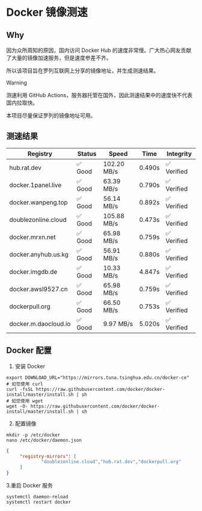 # Docker 镜像测速

## Why

因为众所周知的原因，国内访问 Docker Hub 的速度非常慢。广大热心网友贡献了大量的镜像加速服务，但是速度参差不齐。


所以该项目旨在罗列互联网上分享的镜像地址，并生成测速结果。

> [!WARNING]
> 测速利用 GitHub Actions，服务器托管在国外，因此测速结果中的速度快不代表国内拉取快。
>

本项目尽量保证罗列的镜像地址可用。

## 测速结果

| Registry | Status | Speed | Time | Integrity |
|----------|--------|-------|------|-----------|
| hub.rat.dev | ✅ Good | 102.20 MB/s | 0.490s | ✅ Verified |
| docker.1panel.live | ✅ Good | 63.39 MB/s | 0.790s | ✅ Verified |
| docker.wanpeng.top | ✅ Good | 56.14 MB/s | 0.892s | ✅ Verified |
| doublezonline.cloud | ✅ Good | 105.88 MB/s | 0.473s | ✅ Verified |
| docker.mrxn.net | ✅ Good | 65.98 MB/s | 0.759s | ✅ Verified |
| docker.anyhub.us.kg | ✅ Good | 56.91 MB/s | 0.880s | ✅ Verified |
| docker.imgdb.de | ✅ Good | 10.33 MB/s | 4.847s | ✅ Verified |
| docker.awsl9527.cn | ✅ Good | 65.98 MB/s | 0.759s | ✅ Verified |
| dockerpull.org | ✅ Good | 66.50 MB/s | 0.753s | ✅ Verified |
| docker.m.daocloud.io | ✅ Good | 9.97 MB/s | 5.020s | ✅ Verified |

## Docker 配置

1. 安装 Docker
```shell
export DOWNLOAD_URL="https://mirrors.tuna.tsinghua.edu.cn/docker-ce"
# 如您使用 curl
curl -fsSL https://raw.githubusercontent.com/docker/docker-install/master/install.sh | sh
# 如您使用 wget
wget -O- https://raw.githubusercontent.com/docker/docker-install/master/install.sh | sh
```

2. 配置镜像

```shell
mkdir -p /etc/docker
nano /etc/docker/daemon.json
```

```json
{
     "registry-mirrors": [
             "doublezonline.cloud","hub.rat.dev","dockerpull.org"
     ]
}
```

 3.重启 Docker 服务
```shell
systemctl daemon-reload
systemctl restart docker
```

